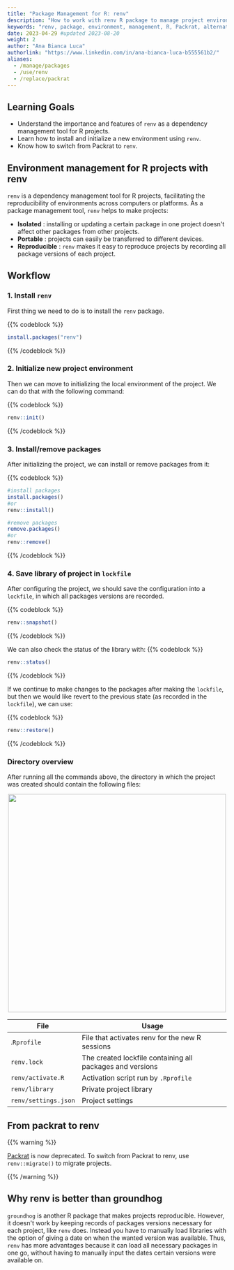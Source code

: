 ```yaml
---
title: "Package Management for R: renv"
description: "How to work with renv R package to manage project environments"
keywords: "renv, package, environment, management, R, Packrat, alternative, R projects, portability, reproducibility, dependency management"
date: 2023-04-29 #updated 2023-08-20
weight: 2
author: "Ana Bianca Luca"
authorlink: "https://www.linkedin.com/in/ana-bianca-luca-b555561b2/"
aliases:
  - /manage/packages
  - /use/renv
  - /replace/packrat
---
```


## Learning Goals

- Understand the importance and features of `renv` as a dependency management tool for R projects.
- Learn how to install and initialize a new environment using `renv`.
- Know how to switch from Packrat to `renv`.

## Environment management for R projects with renv

`renv` is a dependency management tool for R projects, facilitating the reproducibility of environments across computers or platforms.
As a package management tool, `renv` helps to make projects: 
- **Isolated** : installing or updating a certain package in one project doesn't affect other packages from other projects.
- **Portable** : projects can easily be transferred to different devices.
- **Reproducible** : `renv` makes it easy to reproduce projects by recording all package versions of each project.


## Workflow

### 1. Install `renv`
First thing we need to do is to install the `renv` package.

{{% codeblock %}}
```R
install.packages("renv")

```

{{% /codeblock %}}


### 2. Initialize new project environment
Then we can move to initializing the local environment of the project. We can do that with the following command:

{{% codeblock %}}
```R
renv::init() 

```
{{% /codeblock %}}

### 3. Install/remove packages
After initializing the project, we can install or remove packages from it:

{{% codeblock %}}
```R
#install packages
install.packages()
#or
renv::install()

#remove packages
remove.packages()
#or
renv::remove()

```
{{% /codeblock %}}

### 4. Save library of project in `lockfile`
After configuring the project, we should save the configuration into a `lockfile`, in which all packages versions are recorded. 

{{% codeblock %}}
```R
renv::snapshot()

```
{{% /codeblock %}}

We can also check the status of the library with:
{{% codeblock %}}
```R
renv::status()

```
{{% /codeblock %}}


If we continue to make changes to the packages after making the `lockfile`, but then we would like revert to the previous state (as recorded in the `lockfile`), we can use:

{{% codeblock %}}
```R
renv::restore()

```
{{% /codeblock %}}

### Directory overview

After running all the commands above, the directory in which the project was created should contain the following files:

<p align = "center">
<img src = "../img/directory.png" width="500">
</p>


| File | Usage |
| ---  |  ---  |
|.`Rprofile` | File that activates renv for the new R sessions |
| `renv.lock` | The created lockfile containing all packages and versions |
| `renv/activate.R` | Activation script run by `.Rprofile` |
| `renv/library` | Private project library |
| `renv/settings.json` | Project settings |


## From packrat to renv

{{% warning %}}

[Packrat](https://tilburgsciencehub.com/building-blocks/automate-and-execute-your-work/reproducible-work/packrat/) is now deprecated. To switch from Packrat to renv, use `renv::migrate()` to migrate projects.

{{% /warning %}}

## Why renv is better than groundhog

`groundhog` is another R package that makes projects reproducible. However, it doesn't work by keeping records of packages versions necessary for each project, like `renv` does. Instead you have to manually load libraries with the option of giving a date on when the wanted version was available. Thus, `renv` has more advantages because it can load all necessary packages in one go, without having to manually input the dates certain versions were available on.



